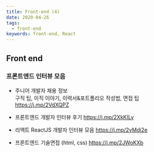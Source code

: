 ```yaml
---
title: Front-end (4)
date: 2020-04-26
tags:
  - front-end
keywords: front-end, React
---
```


## Front end

### 프론트엔드 인터뷰 모음

- 주니어 개발자 채용 정보  
  구직 팁, 이직 이야기, 이력서&포트폴리오 작성법, 면접 팁
  https://j.mp/2VdXQPZ

- 프론트엔드 개발자 인터뷰 후기
  https://j.mp/2XkKILy

- 리액트 ReactJS 개발자 인터뷰 모음
  https://j.mp/2yMdj2e

-  프론트엔드 기술면접 (html, css)
  https://j.mp/2JWoKXb
